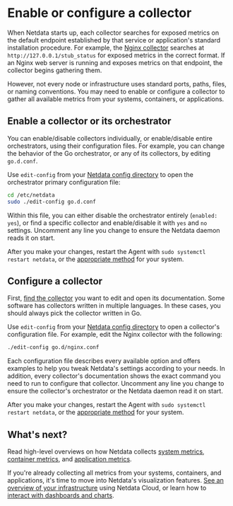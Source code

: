 <!--
title: "Enable or configure a collector"
description: "Every collector is highly configurable, allowing them to collect metrics from any node and any infrastructure."
custom_edit_url: "https://github.com/netdata/netdata/edit/master/docs/collect/enable-configure.md"
sidebar_label: "Enable or configure a collector"
learn_status: "Published"
learn_topic_type: "Tasks"
learn_rel_path: "Setup"
-->

# Enable or configure a collector

When Netdata starts up, each collector searches for exposed metrics on the default endpoint established by that service
or application's standard installation procedure. For example, the [Nginx
collector](https://learn.netdata.cloud/docs/agent/collectors/go.d.plugin/modules/nginx) searches at
`http://127.0.0.1/stub_status` for exposed metrics in the correct format. If an Nginx web server is running and exposes
metrics on that endpoint, the collector begins gathering them.

However, not every node or infrastructure uses standard ports, paths, files, or naming conventions. You may need to
enable or configure a collector to gather all available metrics from your systems, containers, or applications.

## Enable a collector or its orchestrator

You can enable/disable collectors individually, or enable/disable entire orchestrators, using their configuration files.
For example, you can change the behavior of the Go orchestrator, or any of its collectors, by editing `go.d.conf`.

Use `edit-config` from your [Netdata config directory](/docs/configure/nodes.md#the-netdata-config-directory) to open
the orchestrator primary configuration file:

```bash
cd /etc/netdata
sudo ./edit-config go.d.conf
```

Within this file, you can either disable the orchestrator entirely (`enabled: yes`), or find a specific collector and
enable/disable it with `yes` and `no` settings. Uncomment any line you change to ensure the Netdata daemon reads it on
start.

After you make your changes, restart the Agent with `sudo systemctl restart netdata`, or the [appropriate
method](/docs/configure/start-stop-restart.md) for your system.

## Configure a collector

First, [find the collector](/collectors/COLLECTORS.md) you want to edit and open its documentation. Some software has
collectors written in multiple languages. In these cases, you should always pick the collector written in Go.

Use `edit-config` from your [Netdata config directory](/docs/configure/nodes.md#the-netdata-config-directory) to open a
collector's configuration file. For example, edit the Nginx collector with the following:

```bash
./edit-config go.d/nginx.conf
```

Each configuration file describes every available option and offers examples to help you tweak Netdata's settings
according to your needs. In addition, every collector's documentation shows the exact command you need to run to
configure that collector. Uncomment any line you change to ensure the collector's orchestrator or the Netdata daemon
read it on start.

After you make your changes, restart the Agent with `sudo systemctl restart netdata`, or the [appropriate
method](/docs/configure/start-stop-restart.md) for your system.

## What's next?

Read high-level overviews on how Netdata collects [system metrics](/docs/collect/system-metrics.md), [container
metrics](/docs/collect/container-metrics.md), and [application metrics](/docs/collect/application-metrics.md).

If you're already collecting all metrics from your systems, containers, and applications, it's time to move into
Netdata's visualization features. [See an overview of your infrastructure](/docs/visualize/overview-infrastructure.md)
using Netdata Cloud, or learn how to [interact with dashboards and
charts](/docs/visualize/interact-dashboards-charts.md).



